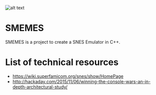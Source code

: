 ![alt text](http://logonoid.com/images/super-nintendo-logo.png)
# SMEMES
SMEMES is a project to create a SNES Emulator in C++.

# List of technical resources

* https://wiki.superfamicom.org/snes/show/HomePage
* http://hackaday.com/2015/11/06/winning-the-console-wars-an-in-depth-architectural-study/

